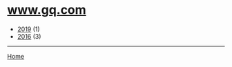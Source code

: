# www.gq.com

  * [2019](./www-gq-com-2019.md/) (1)
  * [2016](./www-gq-com-2016.md/) (3)
----

[Home](../)
